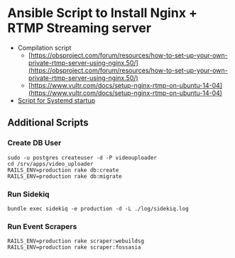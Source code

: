 # Ansible Script to Install Nginx + RTMP Streaming server

- Compilation script 
	- [https://obsproject.com/forum/resources/how-to-set-up-your-own-private-rtmp-server-using-nginx.50/](https://obsproject.com/forum/resources/how-to-set-up-your-own-private-rtmp-server-using-nginx.50/)
	- [https://www.vultr.com/docs/setup-nginx-rtmp-on-ubuntu-14-04](https://www.vultr.com/docs/setup-nginx-rtmp-on-ubuntu-14-04)
- [Script for Systemd startup](https://www.linode.com/docs/websites/nginx/install-nginx-web-server-on-debian-8)

## Additional Scripts

### Create DB User

```
sudo -u postgres createuser -d -P videouploader
cd /srv/apps/video_uploader
RAILS_ENV=production rake db:create
RAILS_ENV=production rake db:migrate
```

### Run Sidekiq

```
bundle exec sidekiq -e production -d -L ./log/sidekiq.log
```

### Run Event Scrapers

```
RAILS_ENV=production rake scraper:webuildsg
RAILS_ENV=production rake scraper:fossasia
```